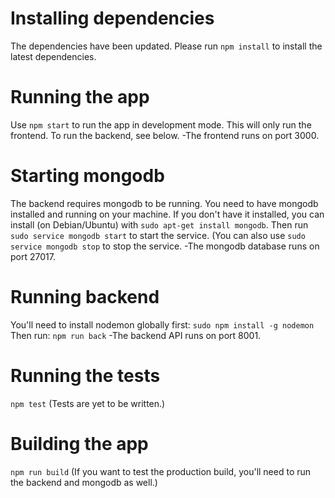 # Installing dependencies
The dependencies have been updated. Please run `npm install` to install the latest dependencies.

# Running the app
Use `npm start` to run the app in development mode. This will only run the frontend. To run the backend, see below.
-The frontend runs on port 3000.

# Starting mongodb
The backend requires mongodb to be running. You need to have mongodb installed and running on your machine. If you don't have it installed, you can install (on Debian/Ubuntu) with `sudo apt-get install mongodb`. Then run `sudo service mongodb start` to start the service. (You can also use `sudo service mongodb stop` to stop the service.
-The mongodb database runs on port 27017.

# Running backend
You'll need to install nodemon globally first: `sudo npm install -g nodemon`
Then run:
`npm run back`
-The backend API runs on port 8001.

# Running the tests
`npm test`
(Tests are yet to be written.)

# Building the app
`npm run build`
(If you want to test the production build, you'll need to run the backend and mongodb as well.)
